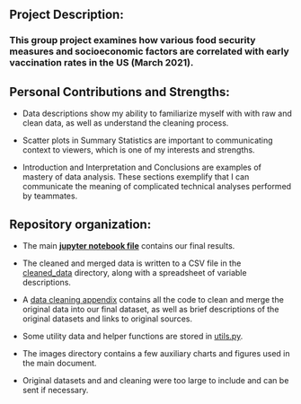 ## Project Description:
### This group project examines how various food security measures and socioeconomic factors are correlated with early vaccination rates in the US (March 2021). 

## Personal Contributions and Strengths:
- Data descriptions show my ability to familiarize myself with with raw and clean data, as well as understand the cleaning process.

- Scatter plots in Summary Statistics are important to communicating context to viewers, which is one of my interests and strengths.

- Introduction and Interpretation and Conclusions are examples of mastery of data analysis. These sections exemplify that I can communicate the meaning of complicated technical analyses performed by teammates. 

## Repository organization:

- The main __[jupyter notebook file](/snap_analysis.ipynb)__ contains our final results. 

- The cleaned and merged data is written to a CSV file in the [cleaned_data](/cleaned_data) directory, along with a spreadsheet of variable descriptions.

- A [data cleaning appendix](/data_cleaning_appendix.ipynb) contains all the code to clean and merge the original data into our final dataset, as well as brief descriptions of the original datasets and links to original sources.

- Some utility data and helper functions are stored in [utils.py](/utils.py).

- The images directory contains a few auxiliary charts and figures used in the main document.

- Original datasets and and cleaning were too large to include and can be sent if necessary.
